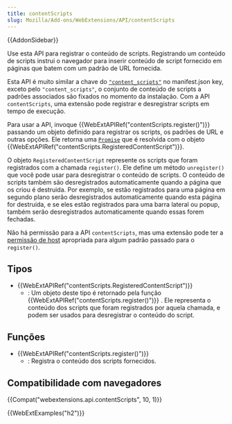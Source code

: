 ```yaml
---
title: contentScripts
slug: Mozilla/Add-ons/WebExtensions/API/contentScripts
---
```

{{AddonSidebar}}

Use esta API para registrar o conteúdo de scripts. Registrando um conteúdo de scripts instrui o navegador para inserir conteúdo de script fornecido em páginas que batem com um padrão de URL fornecida.

Esta API é muito similar a chave do [`"content_scripts"`](/en-US/docs/Mozilla/Add-ons/WebExtensions/manifest.json/content_scripts) no manifest.json key, exceto pelo `"content_scripts"`, o conjunto de conteúdo de scripts a padrões associados são fixados no momento da instalação. Com a API `contentScripts`, uma extensão pode registrar e desregistrar scripts em tempo de execução.

Para usar a API, invoque {{WebExtAPIRef("contentScripts.register()")}} passando um objeto definido para registrar os scripts, os padrões de URL e outras opções. Ele retorna uma [`Promise`](/en-US/docs/Web/JavaScript/Reference/Global_Objects/Promise) que é resolvida com o objeto {{WebExtAPIRef("contentScripts.RegisteredContentScript")}}.

O objeto `RegisteredContentScript` represente os scripts que foram registrados com a chamada `register()`. Ele define um método `unregister()` que você pode usar para desregistrar o conteúdo de scripts. O conteúdo de scripts também são desregistrados automaticamente quando a página que os criou é destruida. Por exemplo, se estão registrados para uma página em segundo plano serão desregistrados automaticamente quando esta página for destruida, e se eles estão registrados para uma barra lateral ou popup, também serão desregistrados automaticamente quando essas forem fechadas.

Não há permissão para a API `contentScripts`, mas uma extensão pode ter a [permissão de host](/en-US/Add-ons/WebExtensions/manifest.json/permissions#Host_permissions) apropriada para algum padrão passado para o `register()`.

## Tipos

- {{WebExtAPIRef("contentScripts.RegisteredContentScript")}}
  - : Um objeto deste tipo é retornado pela função {{WebExtAPIRef("contentScripts.register()")}} . Ele representa o conteúdo dos scripts que foram registrados por aquela chamada, e podem ser usados para desregistrar o conteúdo do script.

## Funções

- {{WebExtAPIRef("contentScripts.register()")}}
  - : Registra o conteúdo dos scripts fornecidos.

## Compatibilidade com navegadores

{{Compat("webextensions.api.contentScripts", 10, 1)}}

{{WebExtExamples("h2")}}
